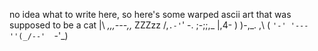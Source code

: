 no idea what to write here, so here's some warped ascii art that was supposed to be a cat
|\ _,,,---,,_
ZZZzz /,`.-'`' -. ;-;;,_
|,4- ) )-,_. ,\ ( `'-'
    '---''(_/--'  `-'\_)
